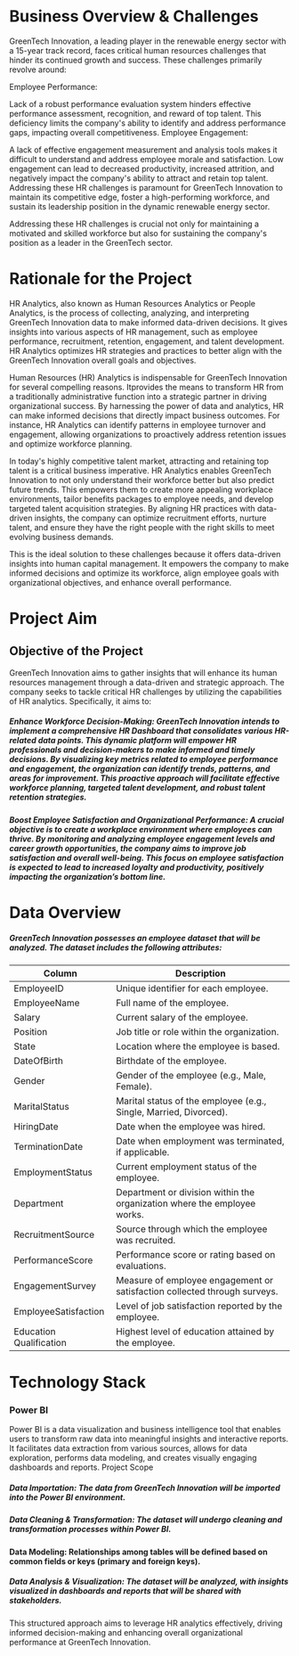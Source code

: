 # Business Overview & Challenges

GreenTech Innovation, a leading player in the renewable energy sector with a 15-year track record, faces critical human resources challenges that hinder its continued growth and success. These challenges primarily revolve around:

Employee Performance:

Lack of a robust performance evaluation system hinders effective performance assessment, recognition, and reward of top talent.
This deficiency limits the company's ability to identify and address performance gaps, impacting overall competitiveness.
Employee Engagement:

A lack of effective engagement measurement and analysis tools makes it difficult to understand and address employee morale and satisfaction.
Low engagement can lead to decreased productivity, increased attrition, and negatively impact the company's ability to attract and retain top talent.
Addressing these HR challenges is paramount for GreenTech Innovation to maintain its competitive edge, foster a high-performing workforce, and sustain its leadership position in the dynamic renewable energy sector.

Addressing these HR challenges is crucial not only for maintaining a motivated and skilled workforce but also for sustaining the company's position as a leader in the GreenTech sector.


# Rationale for the Project
HR Analytics, also known as Human Resources Analytics or People Analytics, is the process of collecting, analyzing, and interpreting GreenTech Innovation data to make informed data-driven decisions. It gives insights into various aspects of HR management, such as employee performance, recruitment, retention, engagement, and talent development. HR Analytics optimizes HR strategies and practices to better align with the GreenTech Innovation overall goals and objectives.

 

Human Resources (HR) Analytics is indispensable for GreenTech Innovation for several compelling reasons. Itprovides the means to transform HR from a traditionally administrative function into a strategic partner in driving organizational success. By harnessing the power of data and analytics, HR can make informed decisions that directly impact business outcomes. For instance, HR Analytics can identify patterns in employee turnover and engagement, allowing organizations to proactively address retention issues and optimize workforce planning.

 

In today's highly competitive talent market, attracting and retaining top talent is a critical business imperative. HR Analytics enables GreenTech Innovation to not only understand their workforce better but also predict future trends. This empowers them to create more appealing workplace environments, tailor benefits packages to employee needs, and develop targeted talent acquisition strategies. By aligning HR practices with data-driven insights, the company can optimize recruitment efforts, nurture talent, and ensure they have the right people with the right skills to meet evolving business demands.

 

This is the ideal solution to these challenges because it offers data-driven insights into human capital management. It empowers the company to make informed decisions and optimize its workforce, align employee goals with organizational objectives, and enhance overall performance.

# Project Aim
## Objective of the Project
GreenTech Innovation aims to gather insights that will enhance its human resources management through a data-driven and strategic approach. The company seeks to tackle critical HR challenges by utilizing the capabilities of HR analytics. Specifically, it aims to:
##### Enhance Workforce Decision-Making: GreenTech Innovation intends to implement a comprehensive HR Dashboard that consolidates various HR-related data points. This dynamic platform will empower HR professionals and decision-makers to make informed and timely decisions. By visualizing key metrics related to employee performance and engagement, the organization can identify trends, patterns, and areas for improvement. This proactive approach will facilitate effective workforce planning, targeted talent development, and robust talent retention strategies.
##### Boost Employee Satisfaction and Organizational Performance: A crucial objective is to create a workplace environment where employees can thrive. By monitoring and analyzing employee engagement levels and career growth opportunities, the company aims to improve job satisfaction and overall well-being. This focus on employee satisfaction is expected to lead to increased loyalty and productivity, positively impacting the organization’s bottom line.
# Data Overview
##### GreenTech Innovation possesses an employee dataset that will be analyzed. The dataset includes the following attributes:
|Column|Description|
|------|-----------|
|EmployeeID| Unique identifier for each employee.
|EmployeeName|Full name of the employee.
|Salary|Current salary of the employee.
|Position|Job title or role within the organization.
|State|Location where the employee is based.
|DateOfBirth| Birthdate of the employee.
|Gender|Gender of the employee (e.g., Male, Female).
|MaritalStatus|Marital status of the employee (e.g., Single, Married, Divorced).
|HiringDate|Date when the employee was hired.
|TerminationDate|Date when employment was terminated, if applicable.
|EmploymentStatus|Current employment status of the employee.
|Department|Department or division within the organization where the employee works.
|RecruitmentSource|Source through which the employee was recruited.
|PerformanceScore|Performance score or rating based on evaluations.
|EngagementSurvey |Measure of employee engagement or satisfaction collected through surveys.
|EmployeeSatisfaction|Level of job satisfaction reported by the employee.
|Education Qualification|Highest level of education attained by the employee.
# Technology Stack
### Power BI
Power BI is a data visualization and business intelligence tool that enables users to transform raw data into meaningful insights and interactive reports. It facilitates data extraction from various sources, allows for data exploration, performs data modeling, and creates visually engaging dashboards and reports.
Project Scope
##### Data Importation: The data from GreenTech Innovation will be imported into the Power BI environment.
##### Data Cleaning & Transformation: The dataset will undergo cleaning and transformation processes within Power BI.
#### Data Modeling: Relationships among tables will be defined based on common fields or keys (primary and foreign keys).
##### Data Analysis & Visualization: The dataset will be analyzed, with insights visualized in dashboards and reports that will be shared with stakeholders.
This structured approach aims to leverage HR analytics effectively, driving informed decision-making and enhancing overall organizational performance at GreenTech Innovation.










